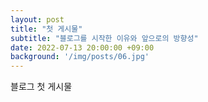 ```yaml
---
layout: post
title: "첫 게시물"
subtitle: "블로그를 시작한 이유와 앞으로의 방향성"
date: 2022-07-13 20:00:00 +09:00
background: '/img/posts/06.jpg'
---
```


블로그 첫 게시물